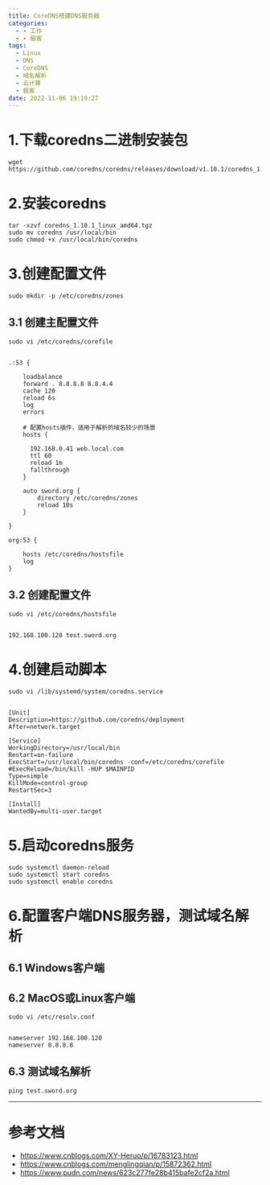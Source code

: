 ```yaml
---
title: CoreDNS搭建DNS服务器
categories:
  - - 工作
  - - 极客
tags:
  - Linux
  - DNS
  - CoreDNS
  - 域名解析
  - 云计算
  - 极客
date: 2022-11-06 19:19:27
---
```


# 1.下载coredns二进制安装包

    wget https://github.com/coredns/coredns/releases/download/v1.10.1/coredns_1.10.1_linux_amd64.tgz
    
# 2.安装coredns

    tar -xzvf coredns_1.10.1_linux_amd64.tgz
    sudo mv coredns /usr/local/bin
    sudo chmod +x /usr/local/bin/coredns

# 3.创建配置文件

    sudo mkdir -p /etc/coredns/zones
    
## 3.1 创建主配置文件

    sudo vi /etc/coredns/corefile
    
    
    .:53 {
    
        loadbalance
        forward . 8.8.8.8 8.8.4.4
        cache 120
        reload 6s
        log
        errors

        # 配置hosts插件，适用于解析的域名较少的场景
        hosts {

          192.168.0.41 web.local.com
          ttl 60
          reload 1m
          fallthrough
        }
    
        auto sword.org {
            directory /etc/coredns/zones
            reload 10s
        }
    
    }
    
    org:53 {
    
        hosts /etc/coredns/hostsfile
        log
    }

## 3.2 创建配置文件
    
    sudo vi /etc/coredns/hostsfile
    
    
    192.168.100.120 test.sword.org
    

# 4.创建启动脚本
    
    sudo vi /lib/systemd/system/coredns.service
    
    
    [Unit]
    Description=https://github.com/coredns/deployment
    After=network.target
    
    [Service]
    WorkingDirectory=/usr/local/bin
    Restart=on-failure
    ExecStart=/usr/local/bin/coredns -conf=/etc/coredns/corefile
    #ExecReload=/bin/kill -HUP $MAINPID
    Type=simple
    KillMode=control-group
    RestartSec=3
    
    [Install]
    WantedBy=multi-user.target

# 5.启动coredns服务
 
    sudo systemctl daemon-reload  
    sudo systemctl start coredns  
    sudo systemctl enable coredns

# 6.配置客户端DNS服务器，测试域名解析

## 6.1 Windows客户端

## 6.2 MacOS或Linux客户端

    sudo vi /etc/resolv.conf
    
    
    nameserver 192.168.100.120
    nameserver 8.8.8.8

## 6.3 测试域名解析

    ping test.sword.org

---------

# 参考文档

- https://www.cnblogs.com/XY-Heruo/p/16783123.html
- https://www.cnblogs.com/menglingqian/p/15872362.html
- https://www.pudn.com/news/623c277fe28b415bafe2cf2a.html